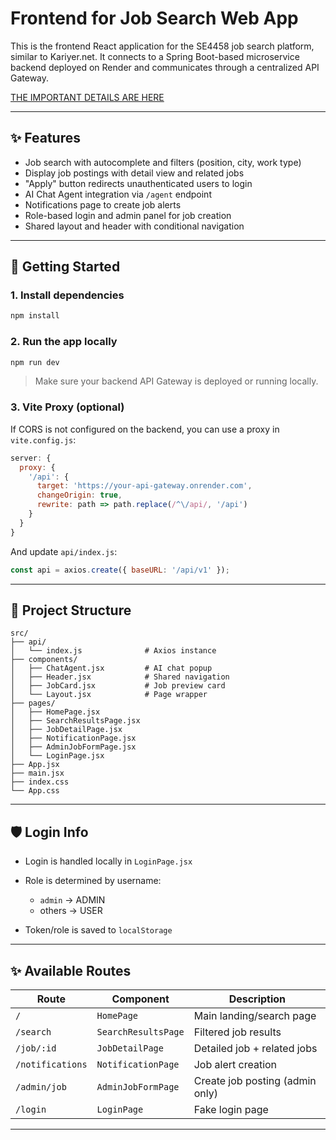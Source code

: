 # Frontend for Job Search Web App

This is the frontend React application for the SE4458 job search platform, similar to Kariyer.net. It connects to a Spring Boot-based microservice backend deployed on Render and communicates through a centralized API Gateway.

[THE IMPORTANT DETAILS ARE HERE](https://github.com/Sehrank8/4458ApiGateway)

---

## ✨ Features

* Job search with autocomplete and filters (position, city, work type)
* Display job postings with detail view and related jobs
* "Apply" button redirects unauthenticated users to login
* AI Chat Agent integration via `/agent` endpoint
* Notifications page to create job alerts
* Role-based login and admin panel for job creation
* Shared layout and header with conditional navigation

---

## 🚀 Getting Started

### 1. Install dependencies

```bash
npm install
```

### 2. Run the app locally

```bash
npm run dev
```

> Make sure your backend API Gateway is deployed or running locally.

### 3. Vite Proxy (optional)

If CORS is not configured on the backend, you can use a proxy in `vite.config.js`:

```js
server: {
  proxy: {
    '/api': {
      target: 'https://your-api-gateway.onrender.com',
      changeOrigin: true,
      rewrite: path => path.replace(/^\/api/, '/api')
    }
  }
}
```

And update `api/index.js`:

```js
const api = axios.create({ baseURL: '/api/v1' });
```

---

## 📂 Project Structure

```
src/
├── api/
│   └── index.js              # Axios instance
├── components/
│   ├── ChatAgent.jsx         # AI chat popup
│   ├── Header.jsx            # Shared navigation
│   ├── JobCard.jsx           # Job preview card
│   └── Layout.jsx            # Page wrapper
├── pages/
│   ├── HomePage.jsx
│   ├── SearchResultsPage.jsx
│   ├── JobDetailPage.jsx
│   ├── NotificationPage.jsx
│   ├── AdminJobFormPage.jsx
│   └── LoginPage.jsx
├── App.jsx
├── main.jsx
├── index.css
└── App.css
```

---

## 🛡️ Login Info

* Login is handled locally in `LoginPage.jsx`
* Role is determined by username:

  * `admin` → ADMIN
  * others → USER
* Token/role is saved to `localStorage`

---

## ✨ Available Routes

| Route            | Component           | Description                     |
| ---------------- | ------------------- | ------------------------------- |
| `/`              | `HomePage`          | Main landing/search page        |
| `/search`        | `SearchResultsPage` | Filtered job results            |
| `/job/:id`       | `JobDetailPage`     | Detailed job + related jobs     |
| `/notifications` | `NotificationPage`  | Job alert creation              |
| `/admin/job`     | `AdminJobFormPage`  | Create job posting (admin only) |
| `/login`         | `LoginPage`         | Fake login page                 |


---


